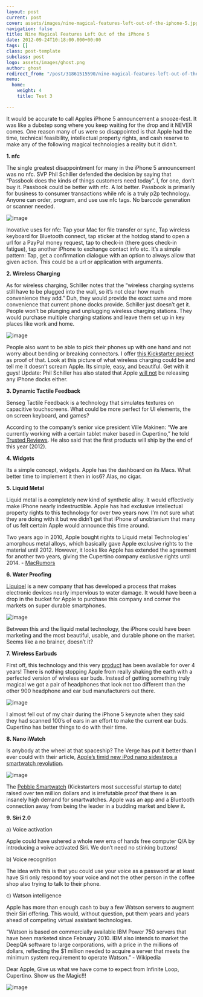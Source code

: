 ```yaml
---
layout: post
current: post
cover: assets/images/nine-magical-features-left-out-of-the-iphone-5.jpg
navigation: false
title: Nine Magical Features Left Out of the iPhone 5
date: 2012-09-24T10:18:00.000+00:00
tags: []
class: post-template
subclass: post
logo: assets/images/ghost.png
author: ghost
redirect_from: "/post/31861515590/nine-magical-features-left-out-of-the-iphone-5"
menu:
  home:
    weight: 4
    title: Test 3

---
```

It would be accurate to call Apples iPhone 5 announcement a snooze-fest. It was like a dubstep song where you keep waiting for the drop and it NEVER comes. One reason many of us were so disappointed is that Apple had the time, technical feasibility, intellectual property rights, and cash reserve to make any of the following magical technologies a reality but it didn’t.

**1. nfc**

The single greatest disappointment for many in the iPhone 5 announcement was no nfc. SVP Phil Schiller defended the decision by saying that “Passbook does the kinds of things customers need today”. I, for one, don’t buy it. Passbook could be better with nfc. A lot better. Passbook is primarily for business to consumer transactions while nfc is a truly p2p technology. Anyone can order, program, and use use nfc tags. No barcode generation or scanner needed.

![image](/assets/images/nine-0.png)

Inovative uses for nfc: Tap your Mac for file transfer or sync, Tap wireless keyboard for Bluetooth connect, tap sticker at the hotdog stand to open a url for a PayPal money request, tap to check-in (there goes check-in fatigue), tap another iPhone to exchange contact info etc. It’s a simple pattern: Tap, get a confirmation dialogue with an option to always allow that given action. This could be a url or application with arguments.

**2. Wireless Charging**

As for wireless charging, Schiller notes that the “wireless charging systems still have to be plugged into the wall, so it’s not clear how much convenience they add.” Duh, they would provide the exact same and more convenience that current phone docks provide. Schiller just doesn’t get it. People won’t be plunging and unplugging wireless charging stations. They would purchase multiple charging stations and leave them set up in key places like work and home.

![image](/assets/images/nine-1.png)

People also want to be able to pick their phones up with one hand and not worry about bending or breaking connectors. I offer [this Kickstarter project](https://href.li/?http://www.kickstarter.com/projects/hop/elevation-dock-the-best-dock-for-iphone) as proof of that. Look at this picture of what wireless charging could be and tell me it doesn’t scream Apple. Its simple, easy, and beautiful. Get with it guys! Update: Phil Schiller has also stated that Apple [will not](https://href.li/?http://gizmodo.com/5944431/no-dock-for-the-iphone-5-says-svp-phil-schiller) be releasing any iPhone docks either.

**3. Dynamic Tactile Feedback**

Senseg Tactile Feedback is a technology that simulates textures on capacitive touchscreens. What could be more perfect for UI elements, the on screen keyboard, and games?

According to the company’s senior vice president Ville Makinen: “We are currently working with a certain tablet maker based in Cupertino,” he told [Trusted Reviews](https://href.li/?http://www.trustedreviews.com/opinions/how-finland-brought-down-nokia-revived-itself_Page-2). He also said that the first products will ship by the end of this year (2012).

**4. Widgets**

Its a simple concept, widgets. Apple has the dashboard on its Macs. What better time to implement it then in ios6? Alas, no cigar.

**5. Liquid Metal**

Liquid metal is a completely new kind of synthetic alloy. It would effectively make iPhone nearly indestructible. Apple has had exclusive intellectual property rights to this technology for over two years now. I’m not sure what they are doing with it but we didn’t get that iPhone of unobtanium that many of us felt certain Apple would announce this time around.

Two years ago in 2010, Apple bought rights to Liquid metal Technologies’ amorphous metal alloys, which basically gave Apple exclusive rights to the material until 2012. However, it looks like Apple has extended the agreement for another two years, giving the Cupertino company exclusive rights until 2014. - [MacRumors](https://href.li/?http://www.macrumors.com/2012/06/18/apple-and-liquidmetal-technologies-extend-intellectual-property-agreement-until-2014/)

**6. Water Proofing**

[Liquipel](https://href.li/?http://www.liquipel.com/) is a new company that has developed a process that makes electronic devices nearly impervious to water damage. It would have been a drop in the bucket for Apple to purchase this company and corner the markets on super durable smartphones.

![image](/assets/images/nine-2.jpg)

Between this and the liquid metal technology, the iPhone could have been marketing and the most beautiful, usable, and durable phone on the market. Seems like a no brainer, doesn’t it?

**7. Wireless Earbuds**

First off, this technology and this very [product](https://t.umblr.com/redirect?z=http%3A%2F%2Fwww.amazon.com%2FSennheiser-MX-W1-Headphone-High-Fidelity%2Fdp%2FB0012XDEI4%2Fref%3Dcm_cr_pr_product_top&t=ZTA1YjlhNGM0OGYyZWZlYmU3ZGJhZmMyOWI5YzVjN2NiMzJjZjY4MSx5SkF4RWQ5Zg%3D%3D&b=t%3Amc9oE5TJkAXO_RNMdoK8vQ&p=https%3A%2F%2Fsingularityhacker.com%2Fpost%2F31861515590%2Fnine-magical-features-left-out-of-the-iphone-5&m=1&ts=1642093163) has been available for over 4 years! There is nothing stopping Apple from really shaking the earth with a perfected version of wireless ear buds. Instead of getting something truly magical we got a pair of headphones that look not too different than the other 900 headphone and ear bud manufacturers out there.

![image](/assets/images/nine-3.jpg)

I almost fell out of my chair during the iPhone 5 keynote when they said they had scanned 100’s of ears in an effort to make the current ear buds. Cupertino has better things to do with their time.

**8. Nano iWatch**

Is anybody at the wheel at that spaceship? The Verge has put it better than I ever could with their article, [Apple’s timid new iPod nano sidesteps a smartwatch revolution](https://href.li/?http://www.theverge.com/2012/9/14/3333316/apples-timid-new-ipod-nano-sidesteps-a-smartwatch-revolution).

![image](/assets/images/nine-4.png)

The [Pebble Smartwatch](https://href.li/?http://www.kickstarter.com/projects/597507018/pebble-e-paper-watch-for-iphone-and-android) (Kickstarters most successful startup to date) raised over ten million dollars and is irrefutable proof that there is an insanely high demand for smartwatches. Apple was an app and a Bluetooth connection away from being the leader in a budding market and blew it.

**9. Siri 2.0**

a) Voice activation

Apple could have ushered a whole new erra of hands free computer Q/A by introducing a voive activated Siri. We don’t need no stinking buttons!

b) Voice recognition

The idea with this is that you could use your voice as a password ar at least have Siri only respond toy your voice and not the other person in the coffee shop also trying to talk to their phone.

c) Watson intelligence

Apple has more than enough cash to buy a few Watson servers to augment their Siri offering. This would, without question, put them years and years ahead of competing virtual assistant technologies.

“Watson is based on commercially available IBM Power 750 servers that have been marketed since February 2010. IBM also intends to market the DeepQA software to large corporations, with a price in the millions of dollars, reflecting the $1 million needed to acquire a server that meets the minimum system requirement to operate Watson.” - Wikipedia

Dear Apple, Give us what we have come to expect from Infinite Loop, Cupertino. Show us the Magic!!!

![image](/assets/images/nine-5.jpg)